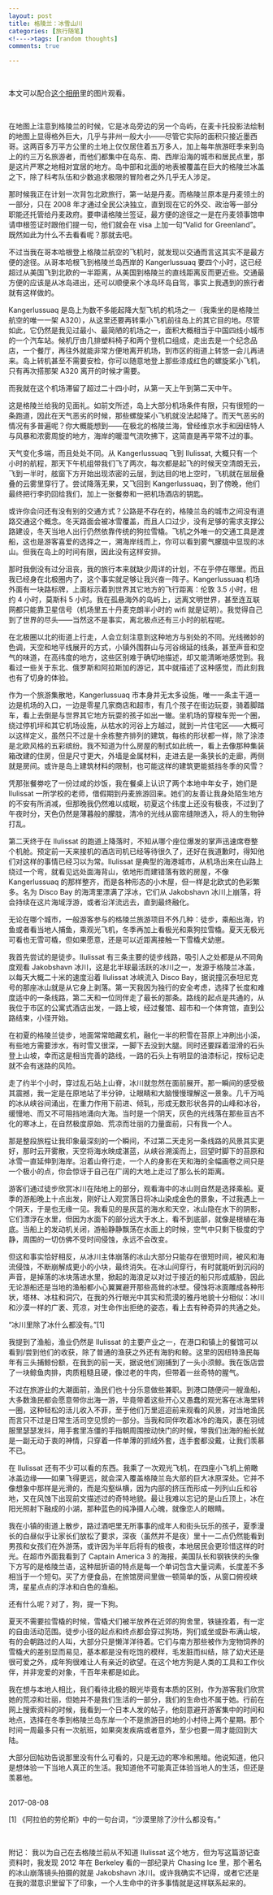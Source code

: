 ```yaml
--- 
layout: post 
title: 格陵兰：冰雪山川
categories: [旅行随笔] 
<!---->tags: [random thoughts] 
comments: true 

--- 
```

<br> 

本文可以配合<a href="https://www.flickr.com/photos/145842521@N04/albums/72157685254054284">这个相册</a>里的图片观看。

<br>

在地图上注意到格陵兰的时候，它是冰岛旁边的另一个岛屿，在麦卡托投影法绘制的地图上显得格外巨大，几乎与非州一般大小——尽管它实际的面积只接近墨西哥。这两百多万平方公里的土地上仅仅居住着五万多人，加上每年旅游旺季来到岛上的约三万名旅游者，而他们都集中在岛东、南、西岸沿海的城市和居民点里，那是这片严寒之地相对宜居的地方。岛中部和北面的地表被覆盖在巨大的格陵兰冰盖之下，除了科考队伍和少数追求极限的冒险者之外几乎无人涉足。 

那时候我正在计划一次背包北欧旅行，第一站是丹麦。而格陵兰原本是丹麦领土的一部分，只在 2008 年才通过全民公决独立，直到现在它的外交、政治等一部分职能还托管给丹麦政府。要申请格陵兰签证，最方便的途径之一是在丹麦领事馆申请申根签证时跟他们提一句，他们就会在 visa 上加一句“Valid for Greenland”。既然如此为什么不去看看呢？那就去吧。 

不过当我在哥本哈根登上格陵兰航空的飞机时，就发现以交通而言这其实不是最方便的途径。从哥本哈根飞到格陵兰岛西岸的 Kangerlussuaq 要四个小时，这已经超过从美国飞到北欧的一半距离，从美国到格陵兰的直线距离反而更近些。交通最方便的应该是从冰岛进出，还可以顺便来个冰岛环岛自驾，事实上我遇到的旅行者就有这样做的。 

Kangerlussuaq 是岛上为数不多能起降大型飞机的机场之一（我乘坐的是格陵兰航空的唯一一架 A320），从这里还要再转乘小飞机前往岛上的其它目的地。尽管如此，它仍然是我见过最小、最简陋的机场之一，面积大概相当于中国四线小城市的一个汽车站。候机厅由几排塑料椅子和两个登机口组成，走出去是一个纪念品店，一个餐厅，再往外就能非常方便地离开机场，到市区的街道上转悠一会儿再进来。岛上转机甚至不需要安检，你可以随意地登上那些漆成红色的螺旋桨小飞机，只有再次搭那架 A320 离开的时候才需要。 

而我就在这个机场滞留了超过二十四小时，从第一天上午到第二天中午。 

这是格陵兰给我的见面礼。如前文所述，岛上大部分机场条件有限，只有很短的一条跑道，因此在天气恶劣的时候，那些螺旋桨小飞机就没法起降了。而天气恶劣的情况有多普遍呢？你大概能想到——在极北的格陵兰海，曾经维京水手和因纽特人与风暴和浓雾周旋的地方，海岸的暖湿气流吹拂下，这简直是再平常不过的事。 

天气变化多端，而且处处不同。从 Kangerlussuaq 飞到 Ilulissat, 大概只有一个小时的航程，那天下午机组带我们飞了两次，每次都是起飞的时候天空清朗无云，飞到一半时，舷窗下方开始出现浓密的云层，到达目的地上空时，飞机就在层层叠叠的云雾里穿行了。尝试降落无果，又飞回到 Kangerlussuaq，到了傍晚，他们最终把行李扔回给我们，加上一张餐劵和一把机场酒店的钥匙。 

或许你会问还有没有别的交通方式？公路是不存在的，格陵兰岛的城市之间没有道路交通这个概念。冬天路面会被冰雪覆盖，而且人口过少，没有足够的需求支撑公路建设，冬天当地人出行仍然依靠传统的狗拉雪橇。飞机之外唯一的交通工具是渡船，这也是游客喜爱的选择之一，溯海岸线而上，你可以看到雾气朦胧中显现的冰山。但我在岛上的时间有限，因此没有这样安排。 

那时我倒没有过分沮丧，我的旅行本来就缺少周详的计划，不在乎停在哪里。而且我已经身在北极圈内了，这个事实就足够让我兴奋一阵子。Kangerlussuaq 机场外面有一块路标牌，上面标示着到世界其它地方的飞行距离：伦敦 3.5 小时，纽约 4 小时，莫斯科 5 小时。我在孤悬海外的岛屿上，远离文明世界，甚至连互联网都只能靠卫星信号（机场里五十丹麦克朗半小时的 wifi 就是证明）。我觉得自己到了世界的尽头——当然这不是事实，离北极点还有三小时的航程呢。 

在北极圈以北的街道上行走，人会立刻注意到这种地方与别处的不同。光线微妙的色调，天空和地平线展开的方式，小镇外围群山与河谷绵延的线条，甚至声音和空气的味道，在高纬度的地方，这些区别难于确切地描述，却又能清晰地感觉到。我看过一些关于东北、俄罗斯和阿拉斯加的游记，其中就描述了这种感觉，而此刻我也有了切身的体验。 

作为一个旅游集散地，Kangerlussuaq 市本身并无太多设施，唯一一条主干道一边是机场的入口，一边是零星几家商店和超市，有几个孩子在街边玩耍，骑着脚踏车，看上去倒是与世界其它地方玩耍的孩子如出一辙。坐机场的穿梭车兜一个圈，绕过停机坪和其它机场设施，从枯水的河谷上方越过，就到一片住宅区——大概可以这样定义，虽然只不过是十余栋整齐排列的建筑，每栋的形状都一样，除了涂漆是北欧风格的五彩缤纷。我不知道为什么房屋的制式如此统一，看上去像那种集装箱改建的住房，但是尺寸更大，外墙是金属材料，走进去是一条狭长的走廊，两侧就是房间。或许是岛上建筑材料的限制，也可能这样的建筑更能抵挡冬季的风雪？ 

凭那张餐劵吃了一份过咸的炒饭，我在餐桌上认识了两个本地中年女子，她们是 Ilulissat 一所学校的老师，借假期到丹麦旅游回来。她们的友善让我身处陌生地方的不安有所消减，但那晚我仍然难以成眠，初夏这个纬度上还没有极夜，不过到了午夜时分，天色仍然是薄暮般的朦胧，清冷的光线从窗帘缝隙透入，将人的生物钟打乱。 

第二天终于在 Ilulissat 的跑道上降落时，不知从哪个座位爆发的掌声迅速席卷整个机舱。预定前一天来接机的酒店司机已经等待很久了，还好在我道歉时，得知他们对这样的事情已经习以为常。Ilulissat 是典型的海港城市，从机场出来在山路上绕过一个弯，就看见远处面海背山，依地形而建错落有致的房屋，不像 Kangerlussuaq 的那样整齐，而是各种形态的小木屋，但一样是北欧式的色彩繁多。名为 Disco Bay 的海湾里漂满了浮冰，它们从 Jakobshavn 冰川上崩落，将会持续在这片海域浮游，或者沿洋流远去，直到最终融化。 

无论在哪个城市，一般游客参与的格陵兰旅游项目不外几种：徒步，乘船出海，钓鱼或者看当地人捕鱼，乘观光飞机，冬季再加上看极光和乘狗拉雪橇。夏天无极光可看也无雪可橇，但如果愿意，还是可以近距离接触一下雪橇犬幼崽。 

我首先尝试的是徒步。Ilulissat 有三条主要的徒步线路，吸引人之处都是从不同角度观看 Jakobshavn 冰川，这是北半球最活跃的冰川之一，发源于格陵兰冰盖，以每天大概二十米的速度沿着 Ilulissat 冰峡流入 Disco Bay，据说撞沉泰坦尼克号的那座冰山就是从它身上剥落。第一天我因为独行的安全考虑，选择了长度和难度适中的一条线路，第二天和一位同伴走了最长的那条。路线的起点是共通的，从我位于市区的公寓式酒店出发，一路上坡，经过餐馆、超市和一个体育馆，直到公路结束，小径开始。 

在初夏的格陵兰徒步，地面常常暗藏玄机，融化一半的积雪在苔原上冲刷出小溪，有些地方需要涉水，有时雪又很深，一脚下去没到大腿。同时还要踩着湿滑的石头登上山坡，幸而这是相当完善的路线，一路的石头上有明显的油漆标记，按标记走就不会有迷路的风险。 

走了约半个小时，穿过乱石站上山脊，冰川就忽然在面前展开。那一瞬间的感受极其震撼，我一定是在原地站了半分钟，让眼睛和大脑慢慢理解这一景象。几千万吨的冰从峡谷间涌出，在重力作用下前进、倾轧，形成无数形状各异的山峰和冰谷，缓慢地、而又不可阻挡地涌向大海。当时是一个阴天，灰色的光线落在那些亘古不化的寒冰上，在自然极度原始、荒凉而壮丽的力量面前，只有我一个人。 

那是整段旅程让我印象最深刻的一个瞬间，不过第二天走另一条线路的风景其实更好，那时云开雾散，天空将海水映成湛蓝，从峡谷溯溪而上，回望时脚下的苔原和冰雪一直延伸到海岸。沿着山脊行走，一个人的身影在天和海的全幅画卷之间只是一个极小的点，你会惊讶于自己在广阔的大地上走过了那么长的距离。 

游客们通过徒步欣赏冰川在陆地上的部分，观看海中的冰山则自然是选择乘船。夏季的游船晚上十点出发，刚好让人观赏落日将冰山染成金色的景象，不过我遇上一个阴天，于是也无缘一见。我看见的是灰蓝的海水和天空，冰山隐在水下的阴影，它们漂浮在水里，但因为水面下的部分远大于水上，看不到底部，就像是根植在海底。当船上的发动机关闭，游船静静飘荡在水面上的时候，空气中只剩下极度的宁静，周围的一切仿佛不受时间侵蚀，永远不会改变。 

但这和事实恰好相反，从冰川主体崩落的冰山大部分只能存在很短时间，被风和海流侵蚀，不断崩解成更小的小块，最终消失。在冰山间穿行，有时就能听到沉闷的声音，是掉落的冰块落进水里，掀起的海浪足以对过于接近的船只形成威胁，因此无论游船还是当地的渔船都小心翼翼避开那些高耸的冰壁。侵蚀将冰面雕成各种形状，塔林、冰柱和洞穴，在我的外行眼光中其实和荒漠的雅丹地貌十分相似：冰川和沙漠一样的广袤、荒凉，对生命作出拒绝的姿态，看上去有种奇异的共通之处。 

“冰川里除了冰什么都没有。”[1] 

我提到了渔船，渔业仍然是 Ilulissat 的主要产业之一，在港口和镇上的餐馆可以看到/尝到他们的收获，除了普通的渔获之外还有海豹和鲸。这里的因纽特渔民每年有三头捕鲸份额，在我到的前一天，据说他们刚捕到了一头小须鲸。我在饭店尝了一块鲸鱼肉排，肉质粗糙且硬，像过老的牛肉，但带着一丝奇特的腥气。 

不过在旅游业的大潮面前，渔民们也十分乐意做些兼职。到港口随便问一艘渔船，大多数渔民都会愿意带你出海一游，毕竟带着这些开心又愚蠢的观光客在冰海里转一圈，这种轻松的活儿收入不菲，至于他们万里迢迢前来观看的风景，对当地渔民而言只不过是日常生活司空见惯的一部分。当我和同伴吹着冰冷的海风，裹在羽绒服里瑟瑟发抖，用手套里冻僵的手指朝周围按动快门的时候，带我们出海的船长就是一副无动于衷的神情，只穿着一件单薄的抓绒外套，连手套都没戴，让我们羡慕不已。 

在 Ilulissat 还有不少可以看的东西。我乘了一次观光飞机，在四座小飞机上俯瞰冰盖边缘——如果飞得更远，就会深入覆盖格陵兰岛大部的巨大冰原深处。它并不像想象中那样是光滑的，而是沟壑纵横，因为内部的挤压而形成一列列山丘和谷地，又在风蚀下出现前文描述过的奇特地貌。最让我难以忘记的是山丘顶上，冰在阳光照射下融成的小湖，那种蓝色的纯净摄人心魄，就像恋人的眼睛。 

我在小镇的街道上散步，路过酒吧里无所事事的成年人和街头玩乐的孩子，夏季漫长的白昼似乎让家长们放松了要求，深夜（虽然并不是夜）里十一二点仍然能看到男孩和女孩们在外游荡，或许因为半年后将有的极夜，本地居民会更珍惜这样的时光。在超市外面我看到了 Captain America 3 的海报，美国队长和钢铁侠的头像下方写的是格陵兰语，这种屈折语的特点是每一个单词包含大量词素，长度差不多相当于一个短句。买了方便食品，在旅馆房间里做一顿简单的饭，从窗口俯视峡湾，星星点点的浮冰和白色的渔船。 

还有什么呢？对了，狗，提一下狗。 

夏天不需要拉雪橇的时候，雪橇犬们被半放养在近郊的狗舍里，铁链拴着，有一定的自由活动范围。徒步小径的起点和终点都会穿过狗场，狗们或坐或卧布满山坡，有的会朝路过的人叫，大部分只是懒洋洋待着。它们与南方那些被作为宠物饲养的雪橇犬的差别显而易见，基本都是没有吃饱的模样，毛发脏而纠结，除了幼犬还是很可爱之外，成年狗很难让人有亲近的欲望。在这个地方狗是人类的工具和工作伙伴，并非宠爱的对象，千百年来都是如此。 

我在想与本地人相比，我们看待北极的眼光毕竟有本质的区别，作为游客我们欣赏她的荒凉和壮丽，但她并不是我们生活的一部分，我们的生命也不属于她。行前在网上搜索资料的时候，我看到一个日本人发的帖子，他刻意避开游客集中的时间和地点，选择在冬季到格陵兰岛东岸一个不是旅游目的地的小村待上两个星期。那个时间一周最多只有一次航班，如果突发疾病或者意外，至少也要一周才能回到大陆。 

大部分回帖劝告说那里没有什么可看的，只是无边的寒冷和黑暗。他说知道，他只是想体验一下当地人真正的生活。我知道他不可能真正体验当地人的生活，但还是羡慕他。 

<br>
2017-08-08 

<br>

[1] 《阿拉伯的劳伦斯》中的一句台词，“沙漠里除了沙什么都没有。” 

<br>

附记： 
我以为自己在去格陵兰前从不知道 Ilulissat 这个地方，但为写这篇游记查资料时，我发现 2012 年在 Berkeley 看的一部纪录片 Chasing Ice 里，那个著名的冰山崩落镜头拍摄的就是 Jakobshavn 冰川。或许我确实不记得，或者它还是在我的潜意识里留下了印象，一个人生命中的许多事情就是这样联系起来的。 






